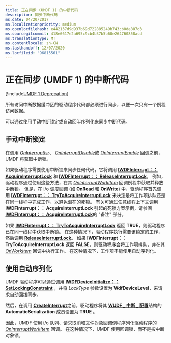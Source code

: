 ```yaml
---
title: 正在同步 (UMDF 1) 的中断代码
description: 同步中断代码
ms.date: 04/20/2017
ms.localizationpriority: medium
ms.openlocfilehash: e442137d9d937b69d722885249b743cb0de887d3
ms.sourcegitcommit: 418e6617e2a695c9cb4b37b5b60e264760858acd
ms.translationtype: MT
ms.contentlocale: zh-CN
ms.lasthandoff: 12/07/2020
ms.locfileid: "96815561"
---
```

# <a name="synchronizing-interrupt-code-umdf-1"></a>正在同步 (UMDF 1) 的中断代码


[!include[UMDF 1 Deprecation](../includes/umdf-1-deprecation.md)]

所有访问中断数据缓冲区的驱动程序代码都必须进行同步，以便一次只有一个例程访问数据。

可以通过使用手动中断锁定或自动回叫序列化来同步中断代码。

## <a name="manual-interrupt-locking"></a>手动中断锁定


在调用 [*OnInterruptIsr*](/windows-hardware/drivers/ddi/wudfinterrupt/nc-wudfinterrupt-wudf_interrupt_isr)、 [*OnInterruptDisable*](/windows-hardware/drivers/ddi/wudfinterrupt/nc-wudfinterrupt-wudf_interrupt_disable)或 [*OnInterruptEnable*](/windows-hardware/drivers/ddi/wudfinterrupt/nc-wudfinterrupt-wudf_interrupt_enable) 回调之前，UMDF 将获取中断锁。

如果驱动程序需要使用中断锁来同步任何代码，它将调用 [**IWDFInterrupt：： AcquireInterruptLock**](/windows-hardware/drivers/ddi/wudfddi/nf-wudfddi-iwdfinterrupt-acquireinterruptlock) 和 [**IWDFInterrupt：： ReleaseInterruptLock**](/windows-hardware/drivers/ddi/wudfddi/nf-wudfddi-iwdfinterrupt-releaseinterruptlock)。 例如，驱动程序通过使用这些方法，在其 [*OnInterruptWorkItem*](/windows-hardware/drivers/ddi/wudfinterrupt/nc-wudfinterrupt-wudf_interrupt_workitem) 回调例程中获取并释放中断锁。 但是，在 i/o 调度回调 (如 [**OnRead**](/windows-hardware/drivers/ddi/wudfddi/nf-wudfddi-iqueuecallbackread-onread) 和 [**OnWrite**](/windows-hardware/drivers/ddi/wudfddi/nf-wudfddi-iqueuecallbackwrite-onwrite)) 中，驱动程序首先调用 [**IWDFInterrupt：： TryToAcquireInterruptLock**](/windows-hardware/drivers/ddi/wudfddi/nf-wudfddi-iwdfinterrupt-trytoacquireinterruptlock) 来决定是将工作项排队还是在同一线程中完成工作，以避免潜在的死锁。 有关可通过任意线程上下文调用 **IWDFInterrupt：： AcquireInterruptLock** 引起的死锁方案示例，请参阅 [**IWDFInterrupt：： AcquireInterruptLock**](/windows-hardware/drivers/ddi/wudfddi/nf-wudfddi-iwdfinterrupt-acquireinterruptlock)的 "备注" 部分。

如果 [**IWDFInterrupt：： TryToAcquireInterruptLock**](/windows-hardware/drivers/ddi/wudfddi/nf-wudfddi-iwdfinterrupt-trytoacquireinterruptlock) 返回 **TRUE**，则驱动程序已在同一线程中获取中断锁。 在这种情况下，驱动程序执行需要该锁定的工作，然后调用 [**ReleaseInterruptLock**](/windows-hardware/drivers/ddi/wudfddi/nf-wudfddi-iwdfinterrupt-releaseinterruptlock)。 如果 **IWDFInterrupt：： TryToAcquireInterruptLock** 返回 **FALSE**，则驱动程序会将工作项排队，并在其 [*OnWorkItem*](/windows-hardware/drivers/ddi/wudfworkitem/nc-wudfworkitem-wudf_workitem_function) 回调中执行工作。 在这种情况下，工作项不能使用自动序列化。

## <a name="using-automatic-serialization"></a>使用自动序列化


UMDF 驱动程序可以通过调用 [**IWDFDeviceInitialize：： SetLockingConstraint**](/windows-hardware/drivers/ddi/wudfddi/nf-wudfddi-iwdfdeviceinitialize-setlockingconstraint) ，并将 *LockType* 参数设置为 **WdfDeviceLevel**，来请求自动回拨同步。

然后，在调用 [**CreateInterrupt**](/windows-hardware/drivers/ddi/wudfddi/nf-wudfddi-iwdfdevice3-createinterrupt)之前，驱动程序将其 [**WUDF \_ 中断 \_ 配置**](/windows-hardware/drivers/ddi/wudfinterrupt/ns-wudfinterrupt-_wudf_interrupt_config)结构的 **AutomaticSerialization** 成员设置为 **TRUE** 。

因此，UMDF 使用 i/o 队列、请求取消和文件对象回调例程序列化驱动程序的 [*OnInterruptWorkItem*](/windows-hardware/drivers/ddi/wudfinterrupt/nc-wudfinterrupt-wudf_interrupt_workitem) 回调。 在这种情况下，UMDF 使用回调锁，而不是按中断对象锁。

 

